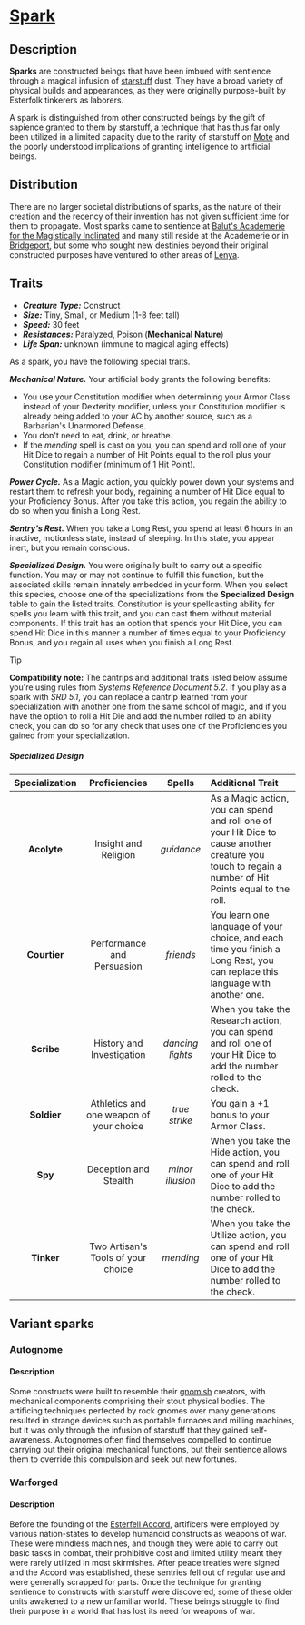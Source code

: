 # [Spark](https://github.com/mpanighetti/dnd5e-species/blob/main/constructs/spark.md)

## Description

**Sparks** are constructed beings that have been imbued with sentience through a magical infusion of [starstuff](../artifacts/starstuff.md) dust. They have a broad variety of physical builds and appearances, as they were originally purpose-built by Esterfolk tinkerers as laborers.

A spark is distinguished from other constructed beings by the gift of sapience granted to them by starstuff, a technique that has thus far only been utilized in a limited capacity due to the rarity of starstuff on [Mote](../mote/mote.md) and the poorly understood implications of granting intelligence to artificial beings.

## Distribution

There are no larger societal distributions of sparks, as the nature of their creation and the recency of their invention has not given sufficient time for them to propagate. Most sparks came to sentience at [Balut's Academerie for the Magistically Inclinated](../organizations/baluts-academerie/baluts-academerie.md) and many still reside at the Academerie or in [Bridgeport](../societies/esterfell-accord/bridgeport/bridgeport.md), but some who sought new destinies beyond their original constructed purposes have ventured to other areas of [Lenya](../mote/esterfell/lenya/lenya.md).

## Traits

- _**Creature Type:**_ Construct
- _**Size:**_ Tiny, Small, or Medium (1-8 feet tall)
- _**Speed:**_ 30 feet
- _**Resistances:**_ Paralyzed, Poison (**Mechanical Nature**)
- _**Life Span:**_ unknown (immune to magical aging effects)

As a spark, you have the following special traits.

_**Mechanical Nature.**_ Your artificial body grants the following benefits:

- You use your Constitution modifier when determining your Armor Class instead of your Dexterity modifier, unless your Constitution modifier is already being added to your AC by another source, such as a Barbarian's Unarmored Defense.
- You don't need to eat, drink, or breathe.
- If the _mending_ spell is cast on you, you can spend and roll one of your Hit Dice to regain a number of Hit Points equal to the roll plus your Constitution modifier (minimum of 1 Hit Point).

_**Power Cycle.**_ As a Magic action, you quickly power down your systems and restart them to refresh your body, regaining a number of Hit Dice equal to your Proficiency Bonus. After you take this action, you regain the ability to do so when you finish a Long Rest.

_**Sentry's Rest.**_ When you take a Long Rest, you spend at least 6 hours in an inactive, motionless state, instead of sleeping. In this state, you appear inert, but you remain conscious.

_**Specialized Design.**_ You were originally built to carry out a specific function. You may or may not continue to fulfill this function, but the associated skills remain innately embedded in your form. When you select this species, choose one of the specializations from the **Specialized Design** table to gain the listed traits. Constitution is your spellcasting ability for spells you learn with this trait, and you can cast them without material components. If this trait has an option that spends your Hit Dice, you can spend Hit Dice in this manner a number of times equal to your Proficiency Bonus, and you regain all uses when you finish a Long Rest.

> [!TIP]
> **Compatibility note:** The cantrips and additional traits listed below assume you're using rules from _Systems Reference Document 5.2_. If you play as a spark with _SRD 5.1_, you can replace a cantrip learned from your specialization with another one from the same school of magic, and if you have the option to roll a Hit Die and add the number rolled to an ability check, you can do so for any check that uses one of the Proficiencies you gained from your specialization.

##### Specialized Design
| Specialization | Proficiencies | Spells | Additional Trait |
|:--------------:|:-------------:|:------:|:-----------------|
| **Acolyte**    | Insight and Religion | _guidance_ | As a Magic action, you can spend and roll one of your Hit Dice to cause another creature you touch to regain a number of Hit Points equal to the roll. |
| **Courtier**   | Performance and Persuasion | _friends_ | You learn one language of your choice, and each time you finish a Long Rest, you can replace this language with another one. |
| **Scribe**     | History and Investigation | _dancing lights_ | When you take the Research action, you can spend and roll one of your Hit Dice to add the number rolled to the check. |
| **Soldier**    | Athletics and one weapon of your choice | _true strike_ | You gain a +1 bonus to your Armor Class. |
| **Spy**        | Deception and Stealth | _minor illusion_ | When you take the Hide action, you can spend and roll one of your Hit Dice to add the number rolled to the check. |
| **Tinker**     | Two Artisan's Tools of your choice | _mending_ | When you take the Utilize action, you can spend and roll one of your Hit Dice to add the number rolled to the check. |

## Variant sparks

### Autognome

#### Description

Some constructs were built to resemble their [gnomish](gnome.md) creators, with mechanical components comprising their stout physical bodies. The artificing techniques perfected by rock gnomes over many generations resulted in strange devices such as portable furnaces and milling machines, but it was only through the infusion of starstuff that they gained self-awareness. Autognomes often find themselves compelled to continue carrying out their original mechanical functions, but their sentience allows them to override this compulsion and seek out new fortunes.

### Warforged

#### Description

Before the founding of the [Esterfell Accord](../societies/esterfell-accord/esterfell-accord.md), artificers were employed by various nation-states to develop humanoid constructs as weapons of war. These were mindless machines, and though they were able to carry out basic tasks in combat, their prohibitive cost and limited utility meant they were rarely utilized in most skirmishes. After peace treaties were signed and the Accord was established, these sentries fell out of regular use and were generally scrapped for parts. Once the technique for granting sentience to constructs with starstuff were discovered, some of these older units awakened to a new unfamiliar world. These beings struggle to find their purpose in a world that has lost its need for weapons of war.
